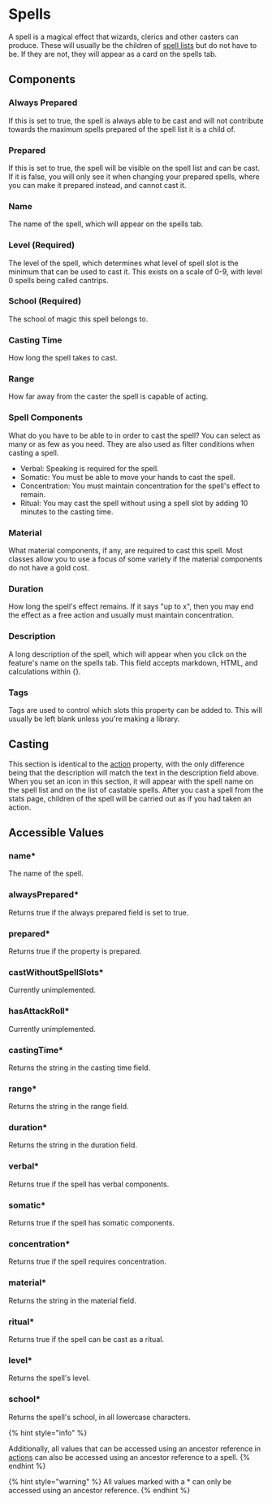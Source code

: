 # Spells

A spell is a magical effect that wizards, clerics and other casters can produce. These will usually be the children of [spell lists](spell-list.md) but do not have to be. If they are not, they will appear as a card on the spells tab.

## Components

### Always Prepared

If this is set to true, the spell is always able to be cast and will not contribute towards the maximum spells prepared of the spell list it is a child of.

### Prepared

If this is set to true, the spell will be visible on the spell list and can be cast. If it is false, you will only see it when changing your prepared spells, where you can make it prepared instead, and cannot cast it.

### Name

The name of the spell, which will appear on the spells tab.

### Level \(Required\)

The level of the spell, which determines what level of spell slot is the minimum that can be used to cast it. This exists on a scale of 0-9, with level 0 spells being called cantrips.

### School \(Required\)

The school of magic this spell belongs to.

### Casting Time

How long the spell takes to cast.

### Range

How far away from the caster the spell is capable of acting.

### Spell Components

What do you have to be able to in order to cast the spell? You can select as many or as few as you need. They are also used as filter conditions when casting a spell.

* Verbal: Speaking is required for the spell.
* Somatic: You must be able to move your hands to cast the spell.
* Concentration: You must maintain concentration for the spell's effect to remain.
* Ritual: You may cast the spell without using a spell slot by adding 10 minutes to the casting time.

### Material

What material components, if any, are required to cast this spell. Most classes allow you to use a focus of some variety if the material components do not have a gold cost.

### Duration

How long the spell's effect remains. If it says "up to x", then you may end the effect as a free action and usually must maintain concentration.

### Description

A long description of the spell, which will appear when you click on the feature's name on the spells tab. This field accepts markdown, HTML, and calculations within {}.

### Tags

Tags are used to control which slots this property can be added to. This will usually be left blank unless you're making a library.

## Casting

This section is identical to the [action](action.md) property, with the only difference being that the description will match the text in the description field above. When you set an icon in this section, it will appear with the spell name on the spell list and on the list of castable spells. After you cast a spell from the stats page, children of the spell will be carried out as if you had taken an action.

## Accessible Values

### name\*

The name of the spell.

### alwaysPrepared\*

Returns true if the always prepared field is set to true.

### prepared\*

Returns true if the property is prepared.

### castWithoutSpellSlots\*

Currently unimplemented.

### hasAttackRoll\*

Currently unimplemented.

### castingTime\*

Returns the string in the casting time field.

### range\*

Returns the string in the range field.

### duration\*

Returns the string in the duration field.

### verbal\*

Returns true if the spell has verbal components.

### somatic\*

Returns true if the spell has somatic components.

### concentration\*

Returns true if the spell requires concentration.

### material\*

Returns the string in the material field.

### ritual\*

Returns true if the spell can be cast as a ritual.

### level\*

Returns the spell's level.

### school\*

Returns the spell's school, in all lowercase characters.

{% hint style="info" %}

Additionally, all values that can be accessed using an ancestor reference in [actions](action.md) can also be accessed using an ancestor reference to a spell. {% endhint %}

{% hint style="warning" %}
All values marked with a \* can only be accessed using an ancestor reference.
{% endhint %}

